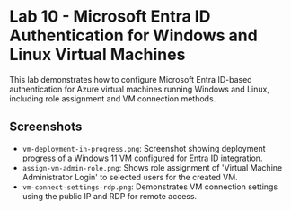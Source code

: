 # Lab 10 - Microsoft Entra ID Authentication for Windows and Linux Virtual Machines

This lab demonstrates how to configure Microsoft Entra ID-based authentication for Azure virtual machines running Windows and Linux, including role assignment and VM connection methods.

## Screenshots
- `vm-deployment-in-progress.png`: Screenshot showing deployment progress of a Windows 11 VM configured for Entra ID integration.
- `assign-vm-admin-role.png`: Shows role assignment of 'Virtual Machine Administrator Login' to selected users for the created VM.
- `vm-connect-settings-rdp.png`: Demonstrates VM connection settings using the public IP and RDP for remote access.


